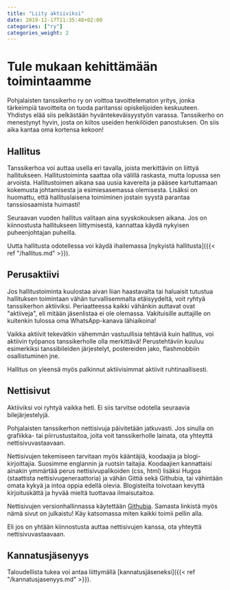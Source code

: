 ```yaml
---
title: "Liity aktiiviksi"
date: 2019-12-17T11:35:48+02:00
categories: ["ry"]
categories_weight: 2
---
```

# Tule mukaan kehittämään toimintaamme
Pohjalaisten tanssikerho ry on voittoa tavoittelematon yritys, jonka tärkeimpiä tavoitteita on tuoda paritanssi opiskelijoiden keskuuteen. Yhdistys elää siis pelkästään hyväntekeväisyystyön varassa. Tanssikerho on menestynyt hyvin, josta on kiitos useiden henkilöiden panostuksen. On siis aika kantaa oma kortensa kekoon!

## Hallitus
Tanssikerhoa voi auttaa usella eri tavalla, joista merkittävin on liittyä hallitukseen. Hallitustoiminta saattaa olla välillä raskasta, mutta lopussa sen arvoista. Hallitustoimen aikana saa uusia kavereita ja pääsee kartuttamaan kokemusta johtamisesta ja esimiesasemassa olemisesta. Lisäksi on huomattu, että hallituslaisena toimiminen jostain syystä parantaa tanssiosaamista huimasti!

Seuraavan vuoden hallitus valitaan aina syyskokouksen aikana. Jos on kiinnostusta hallitukseen liittymisestä, kannattaa käydä nykyisen puheenjohtajan puheilla.

Uutta hallitusta odotellessa voi käydä ihailemassa [nykyistä hallitusta]({{< ref "/hallitus.md" >}}).

## Perusaktiivi
Jos hallitustoiminta kuulostaa aivan liian haastavalta tai haluaisit tutustua hallituksen toimintaan vähän turvallisemmalta etäisyydeltä, voit ryhtyä tanssikerhon aktiiviksi. Periaatteessa kaikki vähänkin auttavat ovat "aktiiveja", eli mitään jäsenlistaa ei ole olemassa. Vakituisille auttajille on kuitenkin tulossa oma WhatsApp-kanava lähiaikoina!

Vaikka aktiivit tekevätkin vähemmän vastuullisia tehtäviä kuin hallitus, voi aktiivin työpanos tanssikerholle olla merkittävä! Perustehtäviin kuuluu esimerkiksi tanssibileiden järjestelyt, postereiden jako, flashmobbiin osallistuminen jne.

Hallitus on yleensä myös palkinnut aktiivisimmat aktiivit ruhtinaallisesti.

## Nettisivut
Aktiiviksi voi ryhtyä vaikka heti. Ei siis tarvitse odotella seuraavia bilejärjestelyjä.

Pohjalaisten tanssikerhon nettisivuja päivitetään jatkuvasti. Jos sinulla on grafiikka- tai piirrustustaitoa, joita voit tanssikerholle lainata, ota yhteyttä nettisivuvastaavaan.

Nettisivujen tekemiseen tarvitaan myös kääntäjiä, koodaajia ja blogi-kirjoittajia. Suosimme englannin ja ruotsin taitajia. Koodaajien kannattaisi ainakin ymmärtää perus nettisivupalikoiden (css, html) lisäksi Hugoa (staattista nettisivugeneraattoria) ja vähän Gittiä sekä Githubia, tai vähintään omata kykyä ja intoa oppia edellä olevia. Blogisteilta toivotaan kevyttä kirjoituskättä ja hyvää mieltä tuottavaa ilmaisutaitoa.

Nettisivujen versionhallinnassa käytettään [Githubia](https://github.com/pohjalaisten-tanssikerho/web-page). Samasta linkistä myös nämä sivut on julkaistu! Käy katsomassa miten kaikki toimii pellin alla.

Eli jos on yhtään kiinnostusta auttaa nettisivujen kanssa, ota yhteyttä nettisivuvastaavaan.

## Kannatusjäsenyys
Taloudellista tukea voi antaa liittymällä [kannatusjäseneksi]({{< ref "/kannatusjasenyys.md" >}}).
